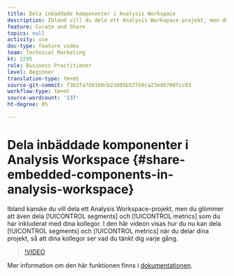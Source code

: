 ```yaml
---
title: Dela inbäddade komponenter i Analysis Workspace
description: Ibland vill du dela ett Analysis Workspace-projekt, men du glömmer att också dela segment och mätvärden som du har inkluderat med dina kollegor. I den här videon visas hur du nu kan dela segment och mätvärden när du delar dina projekt, så att dina kollegor ser vad du tänkt dig varje gång.
feature: Curate and Share
topics: null
activity: use
doc-type: feature video
team: Technical Marketing
kt: 2295
role: Business Practitioner
level: Beginner
translation-type: tm+mt
source-git-commit: f3b3fa7d91b0cb21005b57768ca23ed6700fcc03
workflow-type: tm+mt
source-wordcount: '137'
ht-degree: 0%

---
```



# Dela inbäddade komponenter i Analysis Workspace {#share-embedded-components-in-analysis-workspace}

Ibland kanske du vill dela ett Analysis Workspace-projekt, men du glömmer att även dela [!UICONTROL segments] och [!UICONTROL metrics] som du har inkluderat med dina kollegor. I den här videon visas hur du nu kan dela [!UICONTROL segments] och [!UICONTROL metrics] när du delar dina projekt, så att dina kollegor ser vad du tänkt dig varje gång.

>[!VIDEO](https://video.tv.adobe.com/v/24713/?quality=12)

Mer information om den här funktionen finns i [dokumentationen](https://marketing.adobe.com/resources/help/en_US/analytics/analysis-workspace/curate.html).
